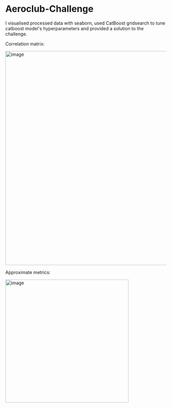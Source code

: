 # Aeroclub-Challenge

I visualised processed data with seaborn, used CatBoost gridsearch to tune catboost model's hyperparameters and provided a solution to the challenge. 

Correlation matrix:

<img width="670" alt="image" src="https://github.com/A125X/Aeroclub-Challenge/assets/91656458/06242e3e-0aa9-41d7-930a-757753d1c9fd">

Approximate metrics:

<img width="385" alt="image" src="https://github.com/A125X/Aeroclub-Challenge/assets/91656458/2f4775eb-8e6e-4da0-8127-d44313585765">
